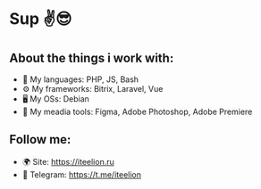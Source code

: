 # Sup ✌️😎

## About the things i work with:
- 💬 My languages: PHP, JS, Bash 
- ⚙️ My frameworks: Bitrix, Laravel, Vue
- 🖥 My OSs: Debian
- 🎥 My meadia tools: Figma, Adobe Photoshop, Adobe Premiere

## Follow me:
- 🌍 Site: https://iteelion.ru
- 💬 Telegram: https://t.me/iteelion
